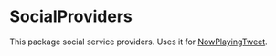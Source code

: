 # SocialProviders

This package social service providers. Uses it for [NowPlayingTweet][].


[NowPlayingTweet]: https://github.com/kPherox/NowPlayingTweet

